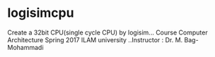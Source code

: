 # logisimcpu
Create a 32bit CPU(single cycle CPU) by logisim... Course Computer Architecture Spring 2017 ILAM university ..Instructor : Dr. M. Bag-Mohammadi 
